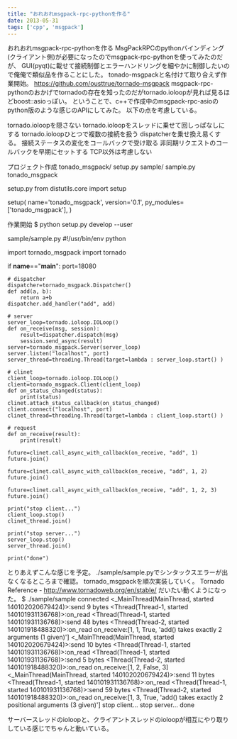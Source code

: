 ```yaml
---
title: "おれおれmsgpack-rpc-pythonを作る"
date: 2013-05-31
tags: ['cpp', 'msgpack']
---
```


おれおれmsgpack-rpc-pythonを作る
MsgPackRPCのpythonバインディング(クライアント側)が必要になったのでmsgpack-rpc-pythonを使ってみたのだが、
GUI(pyqt)に載せて接続制御とエラーハンドリングを細やかに制御したいので俺俺で類似品を作ることにした。
tonado-msgpackと名付けて取り合えず作業開始。
https://github.com/ousttrue/tornado-msgpack
msgpack-rpc-pythonのおかげでtornadoの存在を知ったのだがtornado.ioloopが見れば見るほどboost::asioっぽい。
ということで、c++で作成中のmsgpack-rpc-asioのpython版のような感じのAPIにしてみた。
以下の点を考慮している。

tornado.ioloopを隠さない
tornado.ioloopをスレッドに乗せて回しっぱなしにする
tornado.ioloopひとつで複数の接続を扱う
dispatcherを乗せ換え易くする。
接続ステータスの変化をコールバックで受け取る
非同期リクエストのコールバックを早期にセットする
TCP以外は考慮しない

プロジェクト作成
tonado_msgpack/
    setup.py
    sample/
        sample.py
    tonado_msgpack

setup.py
from distutils.core import setup

setup(
    name='tonado_msgpack',
    version='0.1',
    py_modules=['tonado_msgpack'],
    )

作業開始
$ python setup.py develop --user

sample/sample.py
#!/usr/bin/env python

import tornado_msgpack
import tornado

if __name__=="__main__":
    port=18080

    # dispatcher
    dispatcher=tornado_msgpack.Dispatcher()
    def add(a, b):
        return a+b
    dispatcher.add_handler("add", add)

    # server
    server_loop=tornado.ioloop.IOLoop()
    def on_receive(msg, session):
        result=dispatcher.dispatch(msg)
        session.send_async(result)
    server=tornado_msgpack.Server(server_loop)
    server.listen("localhost", port)
    server_thread=threading.Thread(target=lambda : server_loop.start() )

    # clinet
    client_loop=tornado.ioloop.IOLoop()
    client=tornado_msgpack.Client(client_loop)
    def on_status_changed(status):
        print(status)
    clinet.attach_status_callback(on_status_changed)
    client.connect("localhost", port)
    clinet_thread=threading.Thread(target=lambda : client_loop.start() )

    # request
    def on_receive(result):
        print(result)

    future=clinet.call_async_with_callback(on_receive, "add", 1)
    future.join()

    future=clinet.call_async_with_callback(on_receive, "add", 1, 2)
    future.join()

    future=clinet.call_async_with_callback(on_receive, "add", 1, 2, 3)
    future.join()

    print("stop client...")
    client_loop.stop()
    clinet_thread.join()

    print("stop server...")
    server_loop.stop()
    server_thread.join()

    print("done")

とりあえずこんな感じを予定。
./sample/sample.pyでシンタックスエラーが出なくなるところまで確認。
tornado_msgpackを順次実装していく。
Tornado Reference - http://www.tornadoweb.org/en/stable/
だいたい動くようになった。
$ ./sample/sample
connected
<_MainThread(MainThread, started 140102020679424)>:send 9 bytes
<Thread(Thread-1, started 140101931136768)>:on_read
<Thread(Thread-1, started 140101931136768)>:send 48 bytes
<Thread(Thread-2, started 140101918488320)>:on_read
on_receive:[1, 1, True, 'add() takes exactly 2 arguments (1 given)']
<_MainThread(MainThread, started 140102020679424)>:send 10 bytes
<Thread(Thread-1, started 140101931136768)>:on_read
<Thread(Thread-1, started 140101931136768)>:send 5 bytes
<Thread(Thread-2, started 140101918488320)>:on_read
on_receive:[1, 2, False, 3]
<_MainThread(MainThread, started 140102020679424)>:send 11 bytes
<Thread(Thread-1, started 140101931136768)>:on_read
<Thread(Thread-1, started 140101931136768)>:send 59 bytes
<Thread(Thread-2, started 140101918488320)>:on_read
on_receive:[1, 3, True, 'add() takes exactly 2 positional arguments (3 given)']
stop client...
stop server...
done

サーバースレッドのioloopと、クライアントスレッドのioloopが相互にやり取りしている感じでちゃんと動いている。
